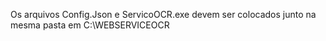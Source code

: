 Os arquivos Config.Json e ServicoOCR.exe devem ser colocados junto na mesma pasta em C:\WEBSERVICEOCR
